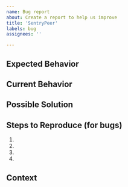 ```yaml
---
name: Bug report
about: Create a report to help us improve
title: 'SentryPeer'
labels: bug
assignees: ''

---
```


<!--- Provide a general summary of the issue in the Title above -->

<!--- More than 50 issues open? Please don't file any new feature requests -->
<!--- Help us reduce the work first :-) -->

## Expected Behavior
<!--- If you're describing a bug, tell us what should happen -->
<!--- If you're suggesting a change/improvement, tell us how it should work -->

## Current Behavior
<!--- If describing a bug, tell us what happens instead of the expected behavior -->
<!--- If suggesting a change/improvement, explain the difference from current behavior -->

## Possible Solution
<!--- Not obligatory, but suggest a fix/reason for the bug, -->
<!--- or ideas how to implement the addition or change -->

## Steps to Reproduce (for bugs)
<!--- Describe, in detail, what needs to happen to reproduce this bug -->
<!--- Give us a screenshot (if it's helpful for this particular bug) -->
1.
2.
3.
4.

## Context
<!--- How has this issue affected you? What are you trying to accomplish? -->